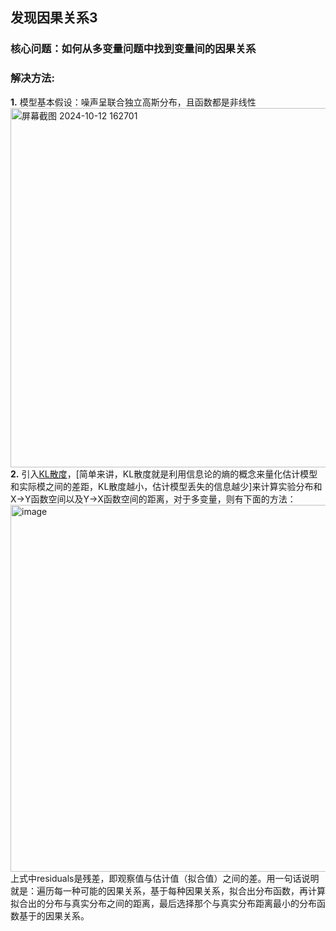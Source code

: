 ## 发现因果关系3
### 核心问题：如何从多变量问题中找到变量间的因果关系
### 解决方法:  
**1.** 模型基本假设：噪声呈联合独立高斯分布，且函数都是非线性  
<img width="575" alt="屏幕截图 2024-10-12 162701" src="https://github.com/user-attachments/assets/f43adf0f-8425-45ac-a1b6-a788ff507fd2">    
**2.** 引入[KL散度](https://zhuanlan.zhihu.com/p/100676922)，[简单来讲，KL散度就是利用信息论的熵的概念来量化估计模型和实际模之间的差距，KL散度越小，估计模型丢失的信息越少]来计算实验分布和X->Y函数空间以及Y->X函数空间的距离，对于多变量，则有下面的方法：  
<img width="587" alt="image" src="https://github.com/user-attachments/assets/282c64a6-37b6-4ec5-8680-b2167afe9bd0">  
上式中residuals是残差，即观察值与估计值（拟合值）之间的差。用一句话说明就是：遍历每一种可能的因果关系，基于每种因果关系，拟合出分布函数，再计算拟合出的分布与真实分布之间的距离，最后选择那个与真实分布距离最小的分布函数基于的因果关系。
